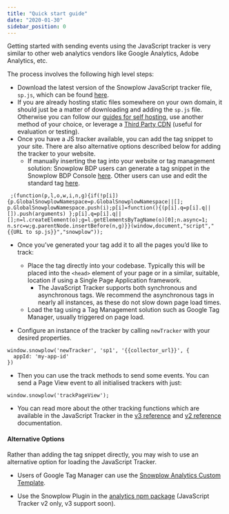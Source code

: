 ```yaml
---
title: "Quick start guide"
date: "2020-01-30"
sidebar_position: 0
---
```


Getting started with sending events using the JavaScript tracker is very similar to other web analytics vendors like Google Analytics, Adobe Analytics, etc.

The process involves the following high level steps:

- Download the latest version of the Snowplow JavaScript tracker file, `sp.js`, which can be found [here](https://github.com/snowplow/snowplow-javascript-tracker/releases).
- If you are already hosting static files somewhere on your own domain, it should just be a matter of downloading and adding the `sp.js` file. Otherwise you can follow our [guides for self hosting](/docs/migrated/collecting-data/collecting-from-own-applications/javascript-trackers/javascript-tracker/self-hosting-the-javascript-tracker/), use another method of your choice, or leverage a [Third Party CDN](/docs/migrated/collecting-data/collecting-from-own-applications/javascript-trackers/javascript-tracker/third-party-cdn-hosting/) (useful for evaluation or testing).
- Once you have a JS tracker available, you can add the tag snippet to your site. There are also alternative options described below for adding the tracker to your website.
  - If manually inserting the tag into your website or tag management solution: Snowplow BDP users can generate a tag snippet in the Snowplow BDP Console [here](https://console.snowplowanalytics.com/tag-generator). Other users can use and edit the standard tag [here](/docs/migrated/collecting-data/collecting-from-own-applications/javascript-tracker/general-parameters/loading/).

```
 ;(function(p,l,o,w,i,n,g){if(!p[i]){p.GlobalSnowplowNamespace=p.GlobalSnowplowNamespace||[]; p.GlobalSnowplowNamespace.push(i);p[i]=function(){(p[i].q=p[i].q||[]).push(arguments) };p[i].q=p[i].q||[];n=l.createElement(o);g=l.getElementsByTagName(o)[0];n.async=1; n.src=w;g.parentNode.insertBefore(n,g)}}(window,document,"script","{{URL to sp.js}}","snowplow")); 
```

- Once you’ve generated your tag add it to all the pages you’d like to track:
  - Place the tag directly into your codebase. Typically this will be placed into the `<head>` element of your page or in a similar, suitable, location if using a Single Page Application framework.
    - The JavaScript Tracker supports both synchronous and asynchronous tags. We recommend the asynchronous tags in nearly all instances, as these do not slow down page load times.
  - Load the tag using a Tag Management solution such as Google Tag Manager, usually triggered on page load.

- Configure an instance of the tracker by calling `newTracker` with your desired properties.

```
window.snowplow('newTracker', 'sp1', '{{collector_url}}', { 
  appId: 'my-app-id'
})
```

- Then you can use the track methods to send some events. You can send a Page View event to all initialised trackers with just:

```
window.snowplow('trackPageView');
```

- You can read more about the other tracking functions which are available in the JavaScript Tracker in the [v3 reference](/docs/migrated/collecting-data/collecting-from-own-applications/javascript-trackers/javascript-tracker/javascript-tracker-v3/) and [v2 reference](/docs/migrated/collecting-data/collecting-from-own-applications/javascript-trackers/javascript-tracker/javascript-tracker-v2/) documentation.

#### Alternative Options

Rather than adding the tag snippet directly, you may wish to use an alternative option for loading the JavaScript Tracker.

- Users of Google Tag Manager can use the [Snowplow Analytics Custom Template](/docs/migrated/collecting-data/collecting-from-own-applications/javascript-tracker/google-tag-manager-custom-template/).

- Use the Snowplow Plugin in the [analytics npm package](/docs/migrated/collecting-data/collecting-from-own-applications/javascript-tracker/snowplow-plugin-for-analytics-npm-package/) (JavaScript Tracker v2 only, v3 support soon).
